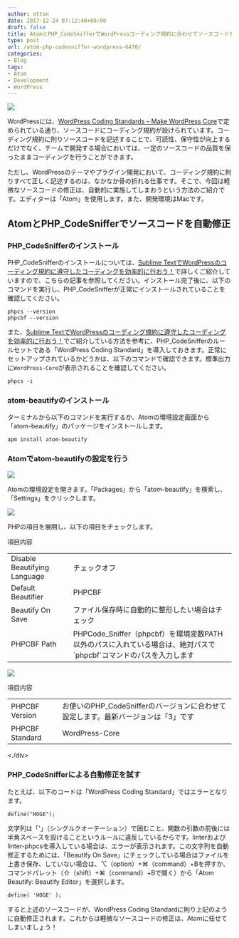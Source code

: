 ```yaml
---
author: ottan
date: 2017-12-24 07:12:40+00:00
draft: false
title: AtomとPHP_CodeSnifferでWordPressコーディング規約に合わせてソースコードを自動修正
type: post
url: /atom-php-codesniffer-wordpress-6470/
categories:
- Blog
tags:
- Atom
- Development
- WordPress
---
```


![](/images/2017/12/171224-5a3f4af6505c0.png)






WordPressには、[WordPress Coding Standards – Make WordPress Core](https://make.wordpress.org/core/handbook/best-practices/coding-standards/)で定められている通り、ソースコードにコーディング規約が設けられています。コーディング規約に則りソースコードを記述することで、可読性、保守性が向上するだけでなく、チームで開発する場合においては、一定のソースコードの品質を保ったままコーディングを行うことができます。





ただし、WordPressのテーマやプラグイン開発において、コーディング規約に則りすべて正しく記述するのは、なかなか骨の折れる仕事です。そこで、今回は軽微なソースコードの修正は、自動的に実施してしまおうという方法のご紹介です。エディターは「Atom」を使用します。また、開発環境はMacです。





## AtomとPHP_CodeSnifferでソースコードを自動修正





### PHP_CodeSnifferのインストール





PHP_CodeSnifferのインストールについては、[Sublime TextでWordPressのコーディング規約に遵守したコーディングを効率的に行おう！](https://ottan.xyz/sublime-text-wordpress-standard-coding-4309/)で詳しくご紹介していますので、こちらの記事を参照してください。インストール完了後に、以下のコマンドを実行し、PHP_CodeSnifferが正常にインストールされていることを確認してください。




    
    phpcs --version
    phpcbf --version





また、[Sublime TextでWordPressのコーディング規約に遵守したコーディングを効率的に行おう！](https://ottan.xyz/sublime-text-wordpress-standard-coding-4309/)でご紹介している方法を参考に、PHP_CodeSnifferのルールセットである「WordPress Coding Standard」を導入しておきます。正常にセットアップされているかどうかは、以下のコマンドで確認できます。標準出力に`WordPress-Core`が表示されることを確認してください。




    
    phpcs -i





### atom-beautifyのインストール





ターミナルから以下のコマンドを実行するか、Atomの環境設定画面から「atom-beautify」のパッケージをインストールします。




    
    apm install atom-beautify





### Atomでatom-beautifyの設定を行う





![](/images/2017/12/171224-5a3f4cb6c4022.png)






Atomの環境設定を開きます。「Packages」から「atom-beautify」を検索し、「Settings」をクリックします。





![](/images/2017/12/171224-5a3f4cbdcc547.png)






PHPの項目を展開し、以下の項目をチェックします。






<table >
<tr >項目内容</tr>
<tr >
<td >Disable Beautifying Language
</td>
<td >チェックオフ
</td></tr>
<tr >
<td >Default Beautifier
</td>
<td >PHPCBF
</td></tr>
<tr >
<td >Beautify On Save
</td>
<td >ファイル保存時に自動的に整形したい場合はチェック
</td></tr>
<tr >
<td >PHPCBF Path
</td>
<td >PHPCode_Sniffer（phpcbf）を環境変数PATH以外のパスに入れている場合は、絶対パスで`phpcbf`コマンドのパスを入力します
</td></tr>
</table>






![](/images/2017/12/171224-5a3f4cc45e3e7.png)







<table >
<tr >項目内容</tr>
<tr >
<td >PHPCBF Version
</td>
<td >お使いのPHP_CodeSnifferのバージョンに合わせて設定します。最新バージョンは「3」です
</td></tr>
<tr >
<td >PHPCBF Standard
</td>
<td >WordPress-Core
</td></tr>
</table>
<./div>



### PHP_CodeSnifferによる自動修正を試す





たとえば、以下のコードは「WordPress Coding Standard」ではエラーとなります。




    
    define("HOGE");





文字列は「'」（シングルクオーテーション）で囲むこと、関数の引数の前後には半角スペースを設けることというルールに違反しているからです。linterおよびlinter-phpcsを導入している場合は、エラーが表示されます。この文字列を自動修正するためには、「Beautify On Save」にチェックしている場合はファイルを上書き保存、していない場合は、⌥（option）+⌘（command）+Bを押すか、コマンドパレット（⇧（shift）+⌘（command）+Bで開く）から「Atom Beautify: Beautify Editor」を選択します。




    
    define( 'HOGE' );





すると上述のソースコードが、WordPress Coding Standardに則り上記のように自動修正されます。これからは軽微なソースコードの修正は、Atomに任せてしまいましょう！
